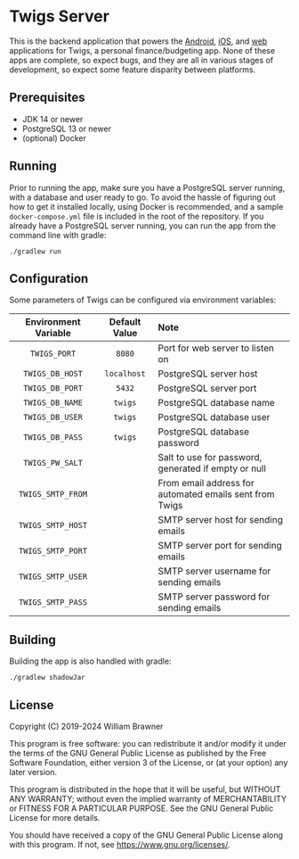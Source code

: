 # Twigs Server

This is the backend application that powers the [Android](../../../twigs-android), [iOS](../../../twigs-ios),
and [web](../../../twigs-web) applications for Twigs, a personal finance/budgeting app. None of these apps are complete,
so expect bugs, and they are all in various stages of development, so expect some feature disparity between platforms.

## Prerequisites

- JDK 14 or newer
- PostgreSQL 13 or newer
- (optional) Docker

## Running

Prior to running the app, make sure you have a PostgreSQL server running, with a database and user ready to go. To avoid
the hassle of figuring out how to get it installed locally, using Docker is recommended, and a
sample `docker-compose.yml` file is included in the root of the repository. If you already have a PostgreSQL server
running, you can run the app from the command line with gradle:

    ./gradlew run

## Configuration

Some parameters of Twigs can be configured via environment variables:

| Environment Variable | Default Value | Note                                                    |
|:--------------------:|:-------------:|:--------------------------------------------------------|
|     `TWIGS_PORT`     |    `8080`     | Port for web server to listen on                        |
|   `TWIGS_DB_HOST`    |  `localhost`  | PostgreSQL server host                                  |
|   `TWIGS_DB_PORT`    |    `5432`     | PostgreSQL server port                                  |
|   `TWIGS_DB_NAME`    |    `twigs`    | PostgreSQL database name                                |
|   `TWIGS_DB_USER`    |    `twigs`    | PostgreSQL database user                                |
|   `TWIGS_DB_PASS`    |    `twigs`    | PostgreSQL database password                            |
|   `TWIGS_PW_SALT`    |               | Salt to use for password, generated if empty or null    |
|  `TWIGS_SMTP_FROM`   |               | From email address for automated emails sent from Twigs |
|  `TWIGS_SMTP_HOST`   |               | SMTP server host for sending emails                     |
|  `TWIGS_SMTP_PORT`   |               | SMTP server port for sending emails                     |     
|  `TWIGS_SMTP_USER`   |               | SMTP server username for sending emails                 |
|  `TWIGS_SMTP_PASS`   |               | SMTP server password for sending emails                 |

## Building

Building the app is also handled with gradle:

    ./gradlew shadowJar

## License

Copyright (C) 2019-2024 William Brawner

This program is free software: you can redistribute it and/or modify it under the terms of the GNU General Public License as published by the Free Software Foundation, either version 3 of the License, or (at your option) any later version.

This program is distributed in the hope that it will be useful, but WITHOUT ANY WARRANTY; without even the implied warranty of MERCHANTABILITY or FITNESS FOR A PARTICULAR PURPOSE. See the GNU General Public License for more details.

You should have received a copy of the GNU General Public License along with this program. If not, see <https://www.gnu.org/licenses/>.

